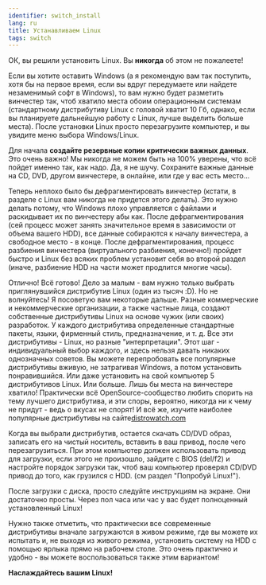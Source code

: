 ```yaml
---
identifier: switch_install
lang: ru
title: Устанавливаем Linux
tags: switch
---
```


ОК, вы решили установить Linux. Вы <b>никогда</b> об этом не пожалеете!

Если вы хотите оставить Windows (а я рекомендую вам так поступить,
хотя бы на первое время, если вы вдруг передумаете или найдете незаменимый
софт в Windows), то вам нужно будет разметить винчестер так, чтоб
хватило места обоим операционным системам (стандартному дистрибутиву
Linux с головой хватит 10 Гб, однако, если вы планируете дальнейшую
работу с Linux, лучше выделить больше места). После установки Linux
просто перезагрузите компьютер, и вы увидите меню выбора Windows/Linux.

Для начала <b>создайте резервные копии критически важных данных</b>. 
Это очень важно! Мы никогда не можем быть на 100% уверены, что всё пойдет
именно так, как надо. Да, я не шучу. Сохраните важные данные на CD, DVD,
другом винчестере, в онлайне, или где у вас есть место... 

Теперь неплохо было бы дефрагментировать винчестер (кстати, в разделе
с Linux вам никогда не придется этого делать). Это нужно делать потому,
что Windows плохо управляется с файлами и раскидывает их по винчестеру
абы как. После дефрагментирования (сей процесс может занять значительное
время в зависимости от объема вашего HDD), все данные собираются к началу
винчестера, а свободное место - в конце. После дефрагментирования, процесс
разбиения винчестера (виртуального разбиения, конечно!) пройдет быстро
и Linux без всяких проблем установит себя во второй раздел (иначе, 
разбиение HDD на части может продлится многие часы). 

Отлично! Всё готово! Дело за малым - вам нужно только выбрать
приглянувшийся дистрибутив Linux (один из тысяч :D). Но не волнуйтесь!
Я посоветую вам некоторые дальше. Разные коммерческие и некоммерческие
организации, а также частные лица, создают собственные дистрибутивы
Linux на основе чужих (или своих) разработок. У каждого дистрибутива
определенные стандартные пакеты, языки, фирменный стиль, предназначение,
и т. д. Все эти дистрибутивы - Linux, но разные "интерпретации". Этот
шаг - индивидуальный выбор каждого, и здесь нельзя давать никаких однозначных
советов. Вы можете перепробовать все популярные дистрибутивы вживую, не
затрагивая Windows, а потом установить понравившийся. Или даже установить
на свой компьютер 5 дистрибутивов Linux. Или больше. Лишь бы места на
винчестере хватило! Практически всё OpenSource-сообщество любить спорить
на тему лучшего дистрибутива, и эти споры, вероятно, никогда ни к чему не
придут - ведь о вкусах не спорят! И всё же, изучите наиболее популярные
дистрибутивы на сайте<a href="http://www.distrowatch.com">distrowatch.com</a>

<? make_distros_table() ?>

Когда вы выбрали дистрибутив, остается скачать CD/DVD образ, записать
его на чистый носитель, вставить в ваш привод, после чего перезагрузиться.
При этом компьютер должен использовать привод для загрузки, если этого
не произошло, зайдите с BIOS (del/f2) и настройте порядок загрузки так,
чтоб ваш компьютер проверял CD/DVD привод до того, как грузился с HDD.
(см раздел "Попробуй Linux!").

После загрузки с диска, просто следуйте инструкциям на экране. Они достаточно
просты. Через пол часа или час у вас будет полноценный установленный Linux!

Нужно также отметить, что практически все современные дистрибутивы вначале
загружаются в живом режиме, где вы можете их испытать и, не выходя из живого
режима, установить систему на HDD с помощью ярлыка прямо на рабочем столе. Это
очень практично и удобно - вы можете воспользоваться также этим вариантом!

<b>Наслаждайтесь вашим Linux!</b>

